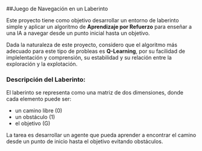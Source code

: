 ##Juego de Navegación en un Laberinto

Este proyecto tiene como objetivo desarrollar un entorno de laberinto simple y aplicar un algoritmo de **Aprendizaje por Refuerzo** para enseñar a una IA a navegar desde un punto inicial hasta un objetivo.

Dada la naturaleza de este proyecto, considero que el algoritmo más adecuado para este tipo de probleas es **Q-Learning**, por su facilidad de implelentación y comprensión, su estabilidad y su relación entre la exploración y la explotación.

### Descripción del Laberinto:

El laberinto se representa como una matriz de dos dimensiones, donde cada elemento puede ser:
+ un camino libre (0)
+ un obstáculo (1)
+ el objetivo (G)

La tarea es desarrollar un agente que pueda aprender a encontrar el camino desde un punto de inicio hasta el objetivo evitando obstáculos.
